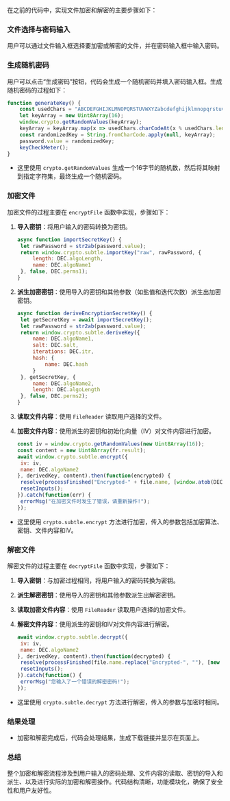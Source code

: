 在之前的代码中，实现文件加密和解密的主要步骤如下：

### 文件选择与密码输入

用户可以通过文件输入框选择要加密或解密的文件，并在密码输入框中输入密码。

### 生成随机密码

用户可以点击“生成密码”按钮，代码会生成一个随机密码并填入密码输入框。生成随机密码的过程如下：

```javascript
function generateKey() {
    const usedChars = "ABCDEFGHIJKLMNOPQRSTUVWXYZabcdefghijklmnopqrstuvwxyz0123456789@#_+=";
    let keyArray = new Uint8Array(16);
    window.crypto.getRandomValues(keyArray);
    keyArray = keyArray.map(x => usedChars.charCodeAt(x % usedChars.length));
    const randomizedKey = String.fromCharCode.apply(null, keyArray);
    password.value = randomizedKey;
    keyCheckMeter();
}
```

- 这里使用 `crypto.getRandomValues` 生成一个16字节的随机数，然后将其映射到指定字符集，最终生成一个随机密码。

### 加密文件

加密文件的过程主要在 `encryptFile` 函数中实现，步骤如下：

1. **导入密钥**：将用户输入的密码转换为密钥。
   
   ```javascript
   async function importSecretKey() {
    let rawPassword = str2ab(password.value);
    return window.crypto.subtle.importKey("raw", rawPassword, {
        length: DEC.algoLength,
        name: DEC.algoName1
    }, false, DEC.perms1);
   }
   ```
2. **派生加密密钥**：使用导入的密钥和其他参数（如盐值和迭代次数）派生出加密密钥。
   
   ```javascript
   async function deriveEncryptionSecretKey() {
    let getSecretKey = await importSecretKey();
    let rawPassword = str2ab(password.value);
    return window.crypto.subtle.deriveKey({
        name: DEC.algoName1,
        salt: DEC.salt,
        iterations: DEC.itr,
        hash: {
            name: DEC.hash
        }
    }, getSecretKey, {
        name: DEC.algoName2,
        length: DEC.algoLength
    }, false, DEC.perms2);
   }
   ```
3. **读取文件内容**：使用 `FileReader` 读取用户选择的文件。
4. **加密文件内容**：使用派生的密钥和初始化向量（IV）对文件内容进行加密。
   
   ```javascript
   const iv = window.crypto.getRandomValues(new Uint8Array(16));
   const content = new Uint8Array(fr.result);
   await window.crypto.subtle.encrypt({
    iv: iv,
    name: DEC.algoName2
   }, derivedKey, content).then(function(encrypted) {
    resolve(processFinished("Encrypted-" + file.name, [window.atob(DEC.signature), iv, DEC.salt, new Uint8Array(encrypted)], 1, password.value));
    resetInputs();
   }).catch(function(err) {
    errorMsg("在加密文件时发生了错误，请重新操作!");
   });
   ```
- 这里使用 `crypto.subtle.encrypt` 方法进行加密，传入的参数包括加密算法、密钥、文件内容和IV。

### 解密文件

解密文件的过程主要在 `decryptFile` 函数中实现，步骤如下：

1. **导入密钥**：与加密过程相同，将用户输入的密码转换为密钥。
2. **派生解密密钥**：使用导入的密钥和其他参数派生出解密密钥。
3. **读取加密文件内容**：使用 `FileReader` 读取用户选择的加密文件。
4. **解密文件内容**：使用派生的密钥和IV对文件内容进行解密。
   
   ```javascript
   await window.crypto.subtle.decrypt({
    iv: iv,
    name: DEC.algoName2
   }, derivedKey, content).then(function(decrypted) {
    resolve(processFinished(file.name.replace("Encrypted-", ""), [new Uint8Array(decrypted)], 2, password.value));
    resetInputs();
   }).catch(function() {
    errorMsg("您输入了一个错误的解密密码!");
   });
   ```
- 这里使用 `crypto.subtle.decrypt` 方法进行解密，传入的参数与加密时相同。

### 结果处理

- 加密和解密完成后，代码会处理结果，生成下载链接并显示在页面上。

### 总结

整个加密和解密流程涉及到用户输入的密码处理、文件内容的读取、密钥的导入和派生、以及进行实际的加密和解密操作。代码结构清晰，功能模块化，确保了安全性和用户友好性。


